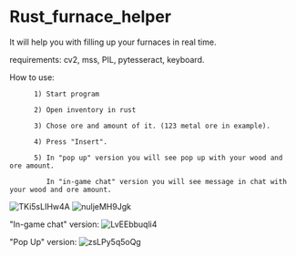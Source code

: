 # Rust_furnace_helper
It will help you with filling up your furnaces in real time.


requirements: cv2, 
              mss, 
              PIL, 
              pytesseract, 
              keyboard.
              
How to use:

          1) Start program
          
          2) Open inventory in rust
          
          3) Chose ore and amount of it. (123 metal ore in example).
          
          4) Press "Insert".
          
          5) In "pop up" version you will see pop up with your wood and ore amount.
          
             In "in-game chat" version you will see message in chat with your wood and ore amount.
                    
![TKi5sLIHw4A](https://user-images.githubusercontent.com/15183327/122649730-ee848200-d137-11eb-8c43-fd04227c5c73.jpg)
            ![nuljeMH9Jgk](https://user-images.githubusercontent.com/15183327/122649909-d06b5180-d138-11eb-89df-ccf2c06b80c5.jpg)

"In-game chat" version: 
![LvEEbbuqli4](https://user-images.githubusercontent.com/15183327/122650208-48864700-d13a-11eb-86a5-4f6501f9bfb7.jpg)

"Pop Up" version:
![zsLPy5q5oQg](https://user-images.githubusercontent.com/15183327/122650875-f2b39e00-d13d-11eb-9563-bc18ad16dd5a.jpg)




          
